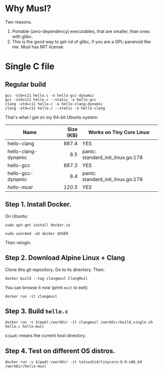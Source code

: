 # Why Musl?

Two reasons.

1. Portable (zero-dependency) executables, that are smaller, than ones with glibc.
2. This is the good way to get rid of glibc, if you are a GPL-paranoid like me. Musl has MIT license.

# Single C file

## Regular build

    gcc -std=c11 hello.c -o hello-gcc-dynamic
    gcc -std=c11 hello.c --static -o hello-gcc
    clang -std=c11 hello.c -o hello-clang-dynamic
    clang -std=c11 hello.c --static -o hello-clang

That's what I got on my 64-bit Ubuntu system:

| Name                    | Size (KB) | Works on Tiny Core Linux          |
| ----------------------- | --------: | --------------------------------- |
| hello-clang             |     887.4 | YES                               |
| hello-clang-dynamic     |       8.5 | panic: standard_init_linux.go:178 |
| hello-gcc               |     887.3 | YES                               |
| hello-gcc-dynamic       |       8.4 | panic: standard_init_linux.go:178 |
| *hello-musl*            |   *120.5* | *YES*                             |


## Step 1. Install Docker.

On Ubuntu:

    sudo apt-get install docker.io

    sudo usermod -aG docker $USER
    
Then relogin.

## Step 2. Download Alpine Linux + Clang

Clone this git repository. Go to its directory. Then:

    docker build --tag clangmusl ClangMusl

You can browse it now (print `exit` to exit):

    docker run -it clangmusl

## Step 3. Build `hello.c`

    docker run -v $(pwd):/workDir -it clangmusl /workDir/build_single.sh hello.c hello-musl

`$(pwd)` means the current host directory.

## Step 4. Test on different OS distros.

    docker run -v $(pwd):/workDir -it tatsushid/tinycore:8.0-x86_64 /workDir/hello-musl
